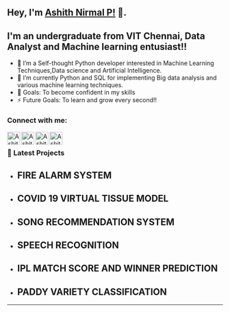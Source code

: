 ## Hey, I'm [Ashith Nirmal P!](https://github.com/ashn19) 👋.



## I'm an undergraduate from VIT Chennai, Data Analyst and Machine learning entusiast!!


- 👯 I’m a Self-thought Python developer interested in Machine Learning Techniques,Data science and Artificial Intelligence.
- 🌱 I’m currently Python and SQL for implementing Big data analysis and various machine learning techniques.
- 🥅 Goals: To become confident in my skills
- ⚡ Future Goals: To learn and grow every second!!

### Connect with me:

[<img align="left" alt="Ashith Nirmal's Website" width="30px" src="https://img.icons8.com/3d-fluency/94/domain.png" />][website]
[<img align="left" alt="Ashith Nirmal's linkedin" width="30px" src="https://img.icons8.com/3d-fluency/94/linkedin.png" />][linkedin]
[<img align="left" alt="Ashith Nirmal's gmail" width="30px" src="https://img.icons8.com/3d-fluency/94/gmail.png" />][gmail]
[<img align="left" alt="Ashith Nirmal's instagram" width="30px" src="https://img.icons8.com/3d-fluency/94/instagram-new.png" />][instagram]
<br />


### 📕 Latest Projects
 - ## FIRE ALARM SYSTEM
  
 - ## COVID 19 VIRTUAL TISSUE MODEL
   
 - ## SONG RECOMMENDATION SYSTEM
   
 - ## SPEECH RECOGNITION
   
 - ## IPL MATCH SCORE AND WINNER PREDICTION
   
 - ## PADDY VARIETY CLASSIFICATION





---

[website]: https://bit.ly/ASHPROJECTS
[linkedin]:https://www.linkedin.com/in/ashithnirmal/
[gmail]: mailto:ashithnirmal24@gamil.com
[instagram]: https://instagram.com/ash_n19?igshid=NzZlODBkYWE4Ng==

